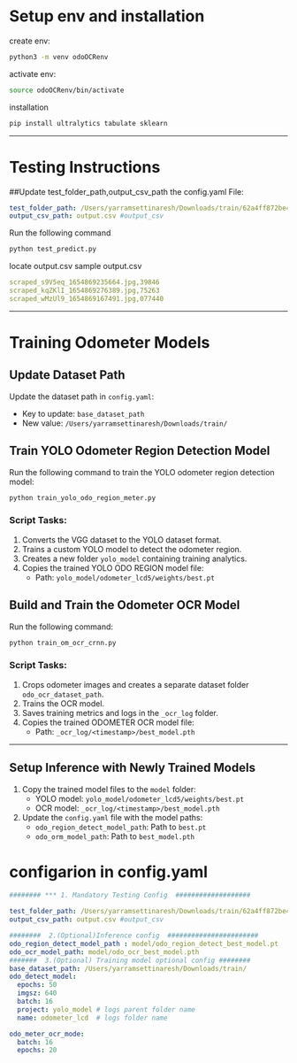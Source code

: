 

# Setup env and installation 

create env:
```bash
python3 -m venv odoOCRenv
```
activate env:
```bash
source odoOCRenv/bin/activate
```
installation
```bash
pip install ultralytics tabulate sklearn
```
_____________________________________
# Testing Instructions ########
##Update test_folder_path,output_csv_path the config.yaml File:
```yaml
test_folder_path: /Users/yarramsettinaresh/Downloads/train/62a4ff872be4ea4a151632b0/  #<test_folder>
output_csv_path: output.csv #output_csv
```
Run the following command
```bash
python test_predict.py

```
locate output.csv
sample output.csv
```yaml
scraped_s9V5eq_1654869235664.jpg,39846
scraped_kqZKlI_1654869276389.jpg,75263
scraped_wMzUl9_1654869167491.jpg,077440
```

_________________________________

# Training Odometer Models

## Update Dataset Path
Update the dataset path in `config.yaml`:
- Key to update: `base_dataset_path`
- New value: `/Users/yarramsettinaresh/Downloads/train/`

## Train YOLO Odometer Region Detection Model
Run the following command to train the YOLO odometer region detection model:
```bash
python train_yolo_odo_region_meter.py
```

### Script Tasks:
1. Converts the VGG dataset to the YOLO dataset format.
2. Trains a custom YOLO model to detect the odometer region.
3. Creates a new folder `yolo_model` containing training analytics.
4. Copies the trained YOLO ODO REGION model file:
   - Path: `yolo_model/odometer_lcd5/weights/best.pt`

## Build and Train the Odometer OCR Model
Run the following command:
```bash
python train_om_ocr_crnn.py
```

### Script Tasks:
1. Crops odometer images and creates a separate dataset folder `odo_ocr_dataset_path`.
2. Trains the OCR model.
3. Saves training metrics and logs in the `_ocr_log` folder.
4. Copies the trained ODOMETER OCR model file:
   - Path: `_ocr_log/<timestamp>/best_model.pth`


__________________________

## Setup Inference with Newly Trained Models
1. Copy the trained model files to the `model` folder:
   - YOLO model: `yolo_model/odometer_lcd5/weights/best.pt`
   - OCR model: `_ocr_log/<timestamp>/best_model.pth`
2. Update the `config.yaml` file with the model paths:
   - `odo_region_detect_model_path`: Path to `best.pt`
   - `odo_orm_model_path`: Path to `best_model.pth`


# configarion in config.yaml 
```yaml
######## *** 1. Mandatory Testing Config  ###################

test_folder_path: /Users/yarramsettinaresh/Downloads/train/62a4ff872be4ea4a151632b0/  #<test_folder>
output_csv_path: output.csv #output_csv

########  2.(Optional)Inference config  #######################
odo_region_detect_model_path : model/odo_region_detect_best_model.pt
odo_ocr_model_path: model/odo_ocr_best_model.pth
#######  3.(Optional) Training model optional config ########
base_dataset_path: /Users/yarramsettinaresh/Downloads/train/
odo_detect_model:
  epochs: 50
  imgsz: 640
  batch: 16
  project: yolo_model # logs parent folder name
  name: odometer_lcd  # logs folder name

odo_meter_ocr_mode:
  batch: 16
  epochs: 20
```
